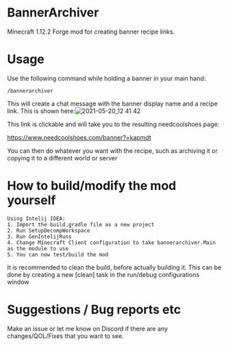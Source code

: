 # BannerArchiver
Minecraft 1.12.2 Forge mod for creating banner recipe links.

# Usage
Use the following command while holding a banner in your main hand:
```
/bannerarchiver
```
This will create a chat message with the banner display name and a recipe link. This is shown here:![2021-05-20_12 41 42](https://user-images.githubusercontent.com/59456376/118965261-c9e69000-b968-11eb-9da1-3625a1d2282d.png)

This link is clickable and will take you to the resulting needcoolshoes page:

https://www.needcoolshoes.com/banner?=kapmdt

You can then do whatever you want with the recipe, such as archiving it or copying it to a different world or server

# How to build/modify the mod yourself

```
Using Intelij IDEA:
1. Import the build.gradle file as a new project
2. Run SetupDecompWorkspace
3. Run GenIntelijRuns
4. Change Minecraft Client configuration to take bannerarchiver.Main as the module to use
5. You can now test/build the mod
```
It is recommended to clean the build, before actually building it. This can be done by creating a new [clean] task in the run/debug configurations window

# Suggestions / Bug reports etc

Make an issue or let me know on Discord if there are any changes/QOL/Fixes that you want to see. 
